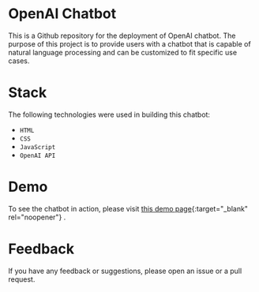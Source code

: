 # OpenAI Chatbot

This is a Github repository for the deployment of OpenAI chatbot. The purpose of this project is to provide users with a chatbot that is capable of natural language processing and can be customized to fit specific use cases. 

# Stack

The following technologies were used in building this chatbot:
- `HTML`
- `CSS`
- `JavaScript`
- `OpenAI API`

# Demo
To see the chatbot in action, please visit [this demo page](https://text-davinci.vercel.app){:target="_blank" rel="noopener"} .

# Feedback
If you have any feedback or suggestions, please open an issue or a pull request.
